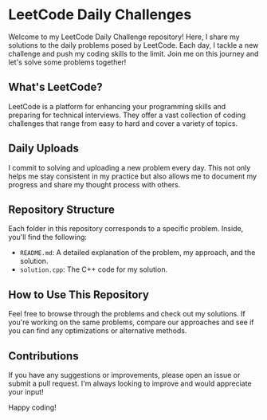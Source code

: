 # LeetCode Daily Challenges

Welcome to my LeetCode Daily Challenge repository! Here, I share my solutions to the daily problems posed by LeetCode. Each day, I tackle a new challenge and push my coding skills to the limit. Join me on this journey and let's solve some problems together!

## What's LeetCode?

LeetCode is a platform for enhancing your programming skills and preparing for technical interviews. They offer a vast collection of coding challenges that range from easy to hard and cover a variety of topics.

## Daily Uploads

I commit to solving and uploading a new problem every day. This not only helps me stay consistent in my practice but also allows me to document my progress and share my thought process with others.

## Repository Structure

Each folder in this repository corresponds to a specific problem. Inside, you'll find the following:

- `README.md`: A detailed explanation of the problem, my approach, and the solution.
- `solution.cpp`: The C++ code for my solution.

## How to Use This Repository

Feel free to browse through the problems and check out my solutions. If you're working on the same problems, compare our approaches and see if you can find any optimizations or alternative methods.

## Contributions

If you have any suggestions or improvements, please open an issue or submit a pull request. I'm always looking to improve and would appreciate your input!



Happy coding!

